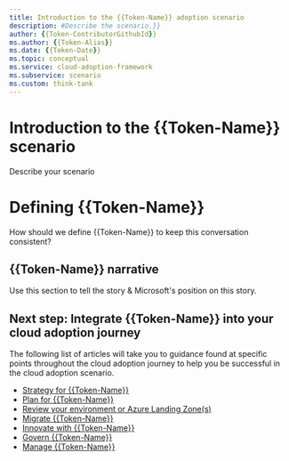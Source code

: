 ```yaml
---
title: Introduction to the {{Token-Name}} adoption scenario
description: #Describe the scenario.}}
author: {{Token-ContributorGithubId}}
ms.author: {{Token-Alias}}
ms.date: {{Token-Date}}
ms.topic: conceptual
ms.service: cloud-adoption-framework
ms.subservice: scenario
ms.custom: think-tank
---
```


# Introduction to the {{Token-Name}} scenario

Describe your scenario

# Defining {{Token-Name}}

How should we define {{Token-Name}} to keep this conversation consistent?

## {{Token-Name}} narrative

Use this section to tell the story & Microsoft's position on this story.

## Next step: Integrate {{Token-Name}} into your cloud adoption journey

The following list of articles will take you to guidance found at specific points throughout the cloud adoption journey to help you be successful in the cloud adoption scenario.

- [Strategy for {{Token-Name}}](./strategy.md)
- [Plan for {{Token-Name}}](./plan.md)
- [Review your environment or Azure Landing Zone(s)](./ready.md)
- [Migrate {{Token-Name}}](./migrate.md)
- [Innovate with {{Token-Name}}](./innovate.md)
- [Govern {{Token-Name}}](./govern.md)
- [Manage {{Token-Name}}](./manage.md)
